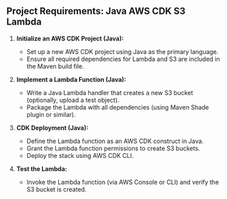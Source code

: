 ## Project Requirements: Java AWS CDK S3 Lambda

1. **Initialize an AWS CDK Project (Java):**
	- Set up a new AWS CDK project using Java as the primary language.
	- Ensure all required dependencies for Lambda and S3 are included in the Maven build file.

2. **Implement a Lambda Function (Java):**
	- Write a Java Lambda handler that creates a new S3 bucket (optionally, upload a test object).
	- Package the Lambda with all dependencies (using Maven Shade plugin or similar).

3. **CDK Deployment (Java):**
	- Define the Lambda function as an AWS CDK construct in Java.
	- Grant the Lambda function permissions to create S3 buckets.
	- Deploy the stack using AWS CDK CLI.

4. **Test the Lambda:**
	- Invoke the Lambda function (via AWS Console or CLI) and verify the S3 bucket is created.